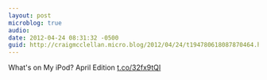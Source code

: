 ```yaml
---
layout: post
microblog: true
audio: 
date: 2012-04-24 08:31:32 -0500
guid: http://craigmcclellan.micro.blog/2012/04/24/t194780618087870464.html
---
```

What's on My iPod? April Edition [t.co/32fx9tQI](http://t.co/32fx9tQI)
